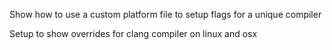 Show how to use a custom platform file to setup flags for a unique compiler

Setup to show overrides for clang compiler on linux and osx

